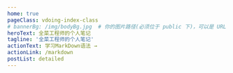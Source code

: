 ```yaml
---
home: true
pageClass: vdoing-index-class
# bannerBg: /img/bodyBg.jpg  # 你的图片路径(必须位于 public 下)，可以是 URL
heroText: 全菜工程师的个人笔记
tagline: '全菜工程师的个人笔记'
actionText: 学习MarkDown语法 →
actionLink: /markdown
postList: detailed
---
```


<ClientOnly>
  <IndexBigImg />
  <Fantasy index="true" />
</ClientOnly>




